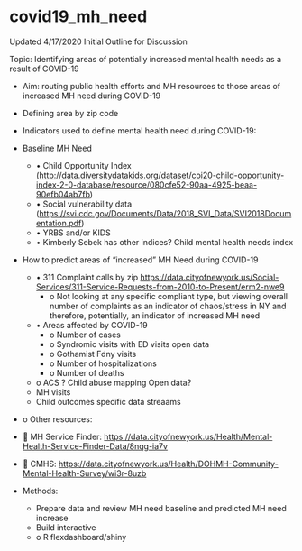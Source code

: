 # covid19_mh_need
Updated 4/17/2020
Initial Outline for Discussion 

Topic: Identifying areas of potentially increased mental health needs as a result of COVID-19
-	Aim: routing public health efforts and MH resources to those areas of increased MH need during COVID-19
- Defining area by zip code
- Indicators used to define mental health need during COVID-19:
- Baseline MH Need
   - •	Child Opportunity Index (http://data.diversitydatakids.org/dataset/coi20-child-opportunity-index-2-0-database/resource/080cfe52-90aa-4925-beaa-90efb04ab7fb) 
   - •	Social vulnerability data (https://svi.cdc.gov/Documents/Data/2018_SVI_Data/SVI2018Documentation.pdf) 
   - •	YRBS and/or KIDS
   - •	Kimberly Sebek has other indices? Child mental health needs index

- How to predict areas of “increased” MH Need during COVID-19
  -  •	311 Complaint calls by zip https://data.cityofnewyork.us/Social-Services/311-Service-Requests-from-2010-to-Present/erm2-nwe9
     - o	Not looking at any specific compliant type, but viewing overall number of complaints as an indicator of chaos/stress in NY and therefore, potentially, an indicator of increased MH need
  -  •	Areas affected by COVID-19
     -  o	Number of cases
     -  o	Syndromic visits with ED visits open data
     -  o	Gothamist Fdny visits
     -  o	Number of hospitalizations
     -  o	Number of deaths
  -  o	ACS ? Child abuse mapping Open data?
  -  MH visits 
  -  Child outcomes specific data streaams

-  o	Other resources:
  -  	MH Service Finder: https://data.cityofnewyork.us/Health/Mental-Health-Service-Finder-Data/8nqg-ia7v
  -  	CMHS: https://data.cityofnewyork.us/Health/DOHMH-Community-Mental-Health-Survey/wi3r-8uzb

-  Methods:
   -	Prepare data and review MH need baseline and predicted MH need increase
   -	Build interactive
      -  o	R flexdashboard/shiny 
